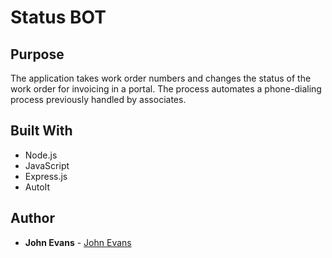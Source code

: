 # Status BOT
 
## Purpose
The application takes work order numbers and changes the status of the work order for invoicing in a portal.  The process automates a phone-dialing process previously handled by associates.  

## Built With
* Node.js
* JavaScript
* Express.js
* AutoIt
 
## Author
* **John Evans** - [John Evans](https://github.com/evanjo03)
